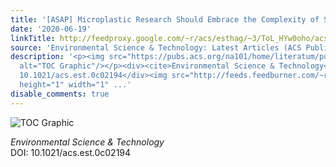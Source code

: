```yaml
---
title: '[ASAP] Microplastic Research Should Embrace the Complexity of Secondary Particles'
date: '2020-06-19'
linkTitle: http://feedproxy.google.com/~r/acs/esthag/~3/ToL_HYw0oho/acs.est.0c02194
source: 'Environmental Science & Technology: Latest Articles (ACS Publications)'
description: '<p><img src="https://pubs.acs.org/na101/home/literatum/publisher/achs/journals/content/esthag/0/esthag.ahead-of-print/acs.est.0c02194/20200619/images/medium/es0c02194_0002.gif"
  alt="TOC Graphic"/></p><div><cite>Environmental Science & Technology</cite></div><div>DOI:
  10.1021/acs.est.0c02194</div><img src="http://feeds.feedburner.com/~r/acs/esthag/~4/ToL_HYw0oho"
  height="1" width="1" ...'
disable_comments: true
---
```

<p><img src="https://pubs.acs.org/na101/home/literatum/publisher/achs/journals/content/esthag/0/esthag.ahead-of-print/acs.est.0c02194/20200619/images/medium/es0c02194_0002.gif" alt="TOC Graphic"/></p><div><cite>Environmental Science & Technology</cite></div><div>DOI: 10.1021/acs.est.0c02194</div><img src="http://feeds.feedburner.com/~r/acs/esthag/~4/ToL_HYw0oho" height="1" width="1" ...